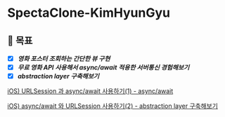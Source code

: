# SpectaClone-KimHyunGyu

## 🐓 목표
- [x] ***영화 포스터 조회하는 간단한 뷰 구현***
- [x] ***무료 영화 API 사용해서 async/await 적용한 서버통신 경험해보기***
- [x] ***abstraction layer 구축해보기***

[iOS) URLSession 과 async/await 사용하기(1) - async/await](https://github.com/28th-SOPT-iOS-CloneCoding/SpectaClone-KimHyunGyu/issues/4)

[iOS) async/await 와 URLSession 사용하기(2) - abstraction layer 구축해보기](https://github.com/28th-SOPT-iOS-CloneCoding/SpectaClone-KimHyunGyu/issues/5)

